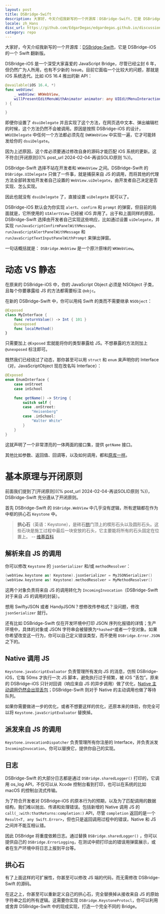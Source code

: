 ```yaml
---
layout: post
title: DSBridge-Swift
description: 大家好，今天介绍我新写的一个开源库：DSBridge-Swift，它是 DSBridge-iOS 的一个 Swift 翻新版，解决了它的无法应对更新的问题，实现了纯静态的方法派发，提供了高度的可定制性。
locale: zh_Hans
disc_url: https://github.com/EdgarDegas/edgardegas.github.io/discussions/11
category: repo
---
```


大家好，今天介绍我新写的一个开源库：[DSBridge-Swift](https://github.com/EdgarDegas/DSBridge-Swift)，它是 DSBridge-iOS 的一个 Swift 翻新版。

DSBridge-iOS 是一个深受大家喜爱的 JavaScript Bridge，尽管已经尘封 6 年，但仍然广为人所用，也有不少新的 Issue。目前它面临一个比较大的问题，那就是 iOS 系统迭代。比如 iOS 16.4 推出的新 API：

```swift
@available(iOS 16.4, *)
func webView(
    _ webView: WKWebView,
    willPresentEditMenuWithAnimator animator: any UIEditMenuInteractionAnimating
) {
        
}
```

即便你设置了 `dsuiDelegate` 并且实现了这个方法，在网页选中文本、弹出编辑栏的时候，这个方法仍然不会被调用。原因是按照 DSBridge-iOS 的设计，`WKUIDelegate` 中任何一个方法都必须先在 `DWKWebView` 中实现一遍，它才可能转发给你的 `dsuiDelgate`。

因为上述原因，这个库必须要通过修改自身的源码才能匹配 iOS 系统的更新。这不符合[开闭原则]({% post_url 2024-02-04-再谈SOLID原则 %})。

DSBridge-Swift 选择不站在开发者和 `WKWebView` 之间。DSBridge-Swift 的 `DSBridge.UIDelegate` 只做了一件事，就是捕获来自 JS 的调用，而将其他的代理方法全部转发给开发者自己设置的 `WebView.uiDelegate`，由开发者自己决定是否实现、怎么实现。

因此也就没有 `dsuiDelegate` 了，直接设置 `uiDelegate` 就可以了。

DSBridge-iOS 默认会为你实现 `alert`、`confirm` 和 `prompt` 的弹窗，但目前的局面就是，它所使用的 `UIAlertView` 已经被 iOS 弃用了。出于和上面同样的原因，DSBridge-Swift 选择由开发者自己实现这些响应，比如通过设置 `uiDelegate`，并实现 `runJavaScriptConfirmPanelWithMessage`、`runJavaScriptAlertPanelWithMessage` 和 `runJavaScriptTextInputPanelWithPrompt` 来弹出弹窗。

一句话概括就是： `DSBridge.WebView` 是一个原汁原味的 `WKWebView`。

# 动态 VS 静态

在原来的 DSBridge-iOS 中，你的 JavaScript Object 必须是 NSObject 子类，且每个你要暴露给 JS 的方法都需要标注 `@objc`。

在新的 DSBridge-Swift 中，你可以用纯 Swift 的类而不需要继承 `NSObject`：

```swift
@Exposed
class MyInterface {
    func returnValue() -> Int { 101 }
    @unexposed
    func localMethod()
}
```

只需要加上 `@Exposed` 宏就能将你的类型暴露给 JS。不想暴露的方法则加上 `@unexposed` 标注即可。

既然我们已经绕过了动态，那你甚至可以用 `struct` 和 `enum` 来声明你的 Interface（对，JavaScriptObject 现在改名叫 Interface）：

```swift
@Exposed
enum EnumInterface {
    case onStreet
    case inSchool
    
    func getName() -> String {
        switch self {
        case .onStreet:
            "Heisenberg"
        case .inSchool:
            "Walter White"
        }
    }
}
```

这就声明了一个非常漂亮的一体两面的接口集，提供 `getName` 接口。

其他比如参数、返回值、回调等，以及如何调用，都和[原库一样](https://github.com/wendux/DSBridge-IOS/blob/master/readme-chs.md#使用)。

# 基本原理与开闭原则

前面我们提到了[开闭原则]({% post_url 2024-02-04-再谈SOLID原则 %})，DSBridge-Swift 充分遵从了开闭原则。

首先 DSBridge-Swift 的 `DSBridge.WebView` 中几乎没有逻辑，所有逻辑都在作为中枢的拱心石 `Keystone` 中。

> **拱心石**（英语：Keystone），是砖石[拱](https://zh.wikipedia.org/wiki/拱)门顶上的楔形石头以及圆形石头。这些石块是施工过程中最后一块安放的石头，它主要能将所有的石头固定在位置上。 -- [维基百科](https://zh.wikipedia.org/wiki/拱顶石)

## 解析来自 JS 的调用

你可以修改 `Keystone` 的 `jsonSerializer` 和/或 `methodResolver`：

```swift
(webView.keystone as! Keystone).jsonSerializer = MyJSONSerializer()
(webView.keystone as! Keystone).methodResolver = MyMethodResolver()
```

这两个对象负责将来自 JS 的调用转化为 `IncomingInvocation`（DSBridge-Swift 对于来自 JS 的调用的封装）。

想用 SwiftyJSON 或者 HandyJSON？想修改传参格式？没问题，修改 `jsonSerializer` 就行。

还有比如 DSBridge-Swift 仅在开发环境中打印 JSON 序列化报错的详情；生产环境中，具体的对象或 JSON 字符串会被替换为`*hashed*`或者一个空对象。如果你希望改变这一行为，你可以自己定义错误类型，而不使用 `DSBridge.Error.JSON` 之下的。

## Native 调用 JS

`Keystone.javaScriptEvaluator` 负责管理所有发向 JS 的消息，仿照 DSBridge-iOS，它每 50ms 才执行一次 JS 脚本，避免执行过于频繁，被 iOS “丢包”。原来的 DSBridge-iOS 只针对回调（响应来自 JS 的异步调用）做了优化，[Native 主动调用仍然会出现丢包](https://github.com/wendux/DSBridge-IOS/issues/154)；DSBridge-Swift 则对于 Native 的主动调用也做了等待队列。

如果你需要做进一步的优化，或者不想要这样的优化，还原本来的体验，你完全可以将 `Keystone.javaScriptEvaluator` 替换掉。

## 派发来自 JS 的调用

`Keystone.invocationDispatcher` 负责管理所有你注册的 Interface，并负责派发 `IncomingInvocation`，你可以替换它，提供你自己的实现。

## 日志

DSBridge-Swift 的大部分日志都是通过 `DSBridge.sharedLogger()` 打印的，它调用 os_log API，不仅可以从 Xcode 控制台看到打印，也可以在系统的比如 macOS 的控制台流式传输。

为了符合开发者对 DSBridge-iOS 的原本行为的预期，以及为了匹配调用的数据结构，我们难以抛出、传递和处理错误。包括新增的 Native 调用 JS 的 `call(_:with:thatReturns:completion:)` API，尽管 `completion` 返回的是一个 `Result<T, any Swift.Error>`，但也只是返回调用过程中的错误，Native 和 JS 之间并不能互相认错。

因此 DSBridge 将重度依赖日志。通过替换 `DSBridge.sharedLogger()` ，你可以提供自己的 `DSBridge.ErrorLogging`，在测试中把打印出的错误用弹窗展示，或者在生产环境中将日志上报到平台等。

## 拱心石

有了上面这样的可扩展性，你甚至可以修改 JS 端的代码，而无需修改 DSBridge-Swift 的源码。

在这之上，你甚至可以重新定义自己的拱心石，完全替换掉从接收来自 JS 的原始字符串之后的所有逻辑。这需要你实现 `DSBridge.KeystoneProtocl`，你可以利用或舍弃 DSBridge-Swift 中的现成实现，打造一个完全不同的 Bridge。
